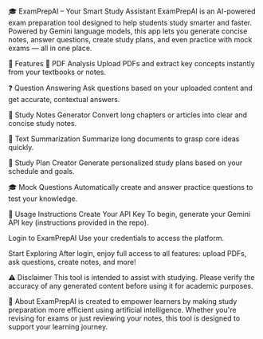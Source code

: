 🎓 ExamPrepAI – Your Smart Study Assistant
ExamPrepAI is an AI-powered exam preparation tool designed to help students study smarter and faster. Powered by Gemini language models, this app lets you generate concise notes, answer questions, create study plans, and even practice with mock exams — all in one place.

🚀 Features
📄 PDF Analysis
Upload PDFs and extract key concepts instantly from your textbooks or notes.

❓ Question Answering
Ask questions based on your uploaded content and get accurate, contextual answers.

📝 Study Notes Generator
Convert long chapters or articles into clear and concise study notes.

🧠 Text Summarization
Summarize long documents to grasp core ideas quickly.

📅 Study Plan Creator
Generate personalized study plans based on your schedule and goals.

🎓 Mock Questions
Automatically create and answer practice questions to test your knowledge.

🔑 Usage Instructions
Create Your API Key
To begin, generate your Gemini API key (instructions provided in the repo).

Login to ExamPrepAI
Use your credentials to access the platform.

Start Exploring
After login, enjoy full access to all features: upload PDFs, ask questions, create notes, and more!

⚠️ Disclaimer
This tool is intended to assist with studying. Please verify the accuracy of any generated content before using it for academic purposes.

📘 About
ExamPrepAI is created to empower learners by making study preparation more efficient using artificial intelligence. Whether you're revising for exams or just reviewing your notes, this tool is designed to support your learning journey.
